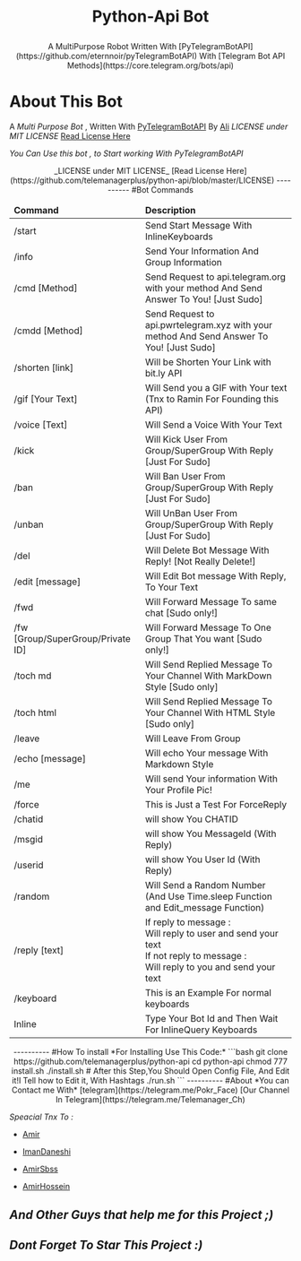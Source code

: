 # <p align="center">Python-Api Bot

<p align="center">A MultiPurpose Robot Written With [PyTelegramBotAPI](https://github.com/eternnoir/pyTelegramBotAPI) With [Telegram Bot API Methods](https://core.telegram.org/bots/api)


# About This Bot
A *Multi Purpose Bot* , Written With [PyTelegramBotAPI](https://github.com/eternnoir/pyTelegramBotAPI) By [Ali](https://telegram.me/Pokr_Face)
_LICENSE under MIT LICENSE_ [Read License Here](https://github.com/telemanagerplus/python-api/blob/master/LICENSE)

*You Can Use this bot , to Start working With PyTelegramBotAPI*
<p align="center">_LICENSE under MIT LICENSE_ [Read License Here](https://github.com/telemanagerplus/python-api/blob/master/LICENSE)
----------
#Bot Commands
<table>
  <thead>
    <tr>
      <td><strong>Command</strong></td>
      <td><strong>Description</strong></td>
    </tr>
  </thead>
  <tbody>
    <tr>
      <td>/start</td>
      <td>Send Start Message With InlineKeyboards</td>
    </tr>
    <tr>
      <td>/info</td>
      <td>Send Your Information And Group Information</td>
    </tr>
    <tr>
      <td>/cmd [Method]</td>
      <td>Send Request to api.telegram.org with your method And Send Answer To You! [Just Sudo]</td>
    </tr>
    <tr>
      <td>/cmdd [Method]</td>
      <td>Send Request to api.pwrtelegram.xyz with your method And Send Answer To You! [Just Sudo]</td>
    </tr>
    <tr>
      <td>/shorten [link]</td>
      <td>Will be Shorten Your Link with bit.ly API</td>
    </tr>
    <tr>
      <td>/gif [Your Text]</td>
      <td>Will Send you a GIF with Your text (Tnx to Ramin For Founding this API)</td>
    </tr>
    <tr>
      <td>/voice [Text]</td>
      <td>Will Send a Voice With Your Text</td>
    </tr>
    <tr>
      <td>/kick</td>
      <td>Will Kick User From Group/SuperGroup With Reply [Just For Sudo]</td>
    </tr>
    <tr>
      <td>/ban</td>
      <td>Will Ban User From Group/SuperGroup With Reply [Just For Sudo]</td>
    </tr>
    <tr>
      <td>/unban</td>
      <td>Will UnBan User From Group/SuperGroup With Reply [Just For Sudo]</td>
    </tr>
    <tr>
      <td>/del</td>
      <td>Will Delete Bot Message With Reply! [Not Really Delete!]</td>
    </tr>
    <tr>
      <td>/edit [message]</td>
      <td>Will Edit Bot message With Reply, To Your Text</td>
    </tr>
    <tr>
      <td>/fwd</td>
      <td>Will Forward Message To same chat [Sudo only!]</td>
    </tr>
    <tr>
      <td>/fw [Group/SuperGroup/Private ID]</td>
      <td>Will Forward Message To One Group That You want [Sudo only!]</td>
    </tr>
    <tr>
      <td>/toch md</td>
      <td>Will Send Replied Message To Your Channel With MarkDown Style [Sudo only]</td>
    </tr>
    <tr>
      <td>/toch html</td>
      <td>Will Send Replied Message To Your Channel With HTML Style [Sudo only]</td>
    </tr>
    <tr>
      <td>/leave</td>
      <td>Will Leave From Group</td>
    </tr>
    <tr>
      <td>/echo [message]</td>
      <td>Will echo Your message With Markdown Style</td>
    </tr>
    <tr>
      <td>/me</td>
      <td>Will send Your information With Your Profile Pic!</td>
    </tr>
    <tr>
      <td>/force</td>
      <td>This is Just a Test For ForceReply</td>
    </tr>
    <tr>
      <td>/chatid</td>
      <td>will show You CHATID</td>
    </tr>
    <tr>
      <td>/msgid</td>
      <td>will show You MessageId (With Reply)</td>
    </tr>
    <tr>
      <td>/userid</td>
      <td>will show You User Id (With Reply)</td>
    </tr>
    <tr>
      <td>/random</td>
      <td>Will Send a Random Number (And Use Time.sleep Function and Edit_message Function)</td>
    </tr>
    <tr>
      <td>/reply [text]</td>
      <td>If reply to message :<br>Will reply to user and send your text<br>If not reply to message :<br>Will reply to you and send your text</td>
    </tr>
    <tr>
      <td>/keyboard</td>
      <td>This is an Example For normal keyboards</td>
    </tr>
    <tr>
      <td>Inline</td>
      <td>Type Your Bot Id and Then Wait For InlineQuery Keyboards</td>
    </tr>
  </tbody>
</table>
----------
#How To install
*For Installing Use This Code:*
```bash
git clone https://github.com/telemanagerplus/python-api
cd python-api
chmod 777 install.sh
./install.sh
# After this Step,You Should Open Config File, And Edit it!I Tell how to Edit it, With Hashtags
./run.sh
```
----------
#About
*You can Contact me With* [telegram](https://telegram.me/Pokr_Face)
[Our Channel In Telegram](https://telegram.me/Telemanager_Ch)

*Speacial Tnx To :*

*  [Amir](https://telegram.me/Negative)
 
*  [ImanDaneshi](https://telegram.me/ImanDaneshi)
 
*  [AmirSbss](https://telegram.me/Amir_h)
  
*  [AmirHossein](https://telegram.me/sudo1)

  _And Other Guys that help me for this Project ;)_
----------
***Dont Forget To Star This Project :)***
----------
